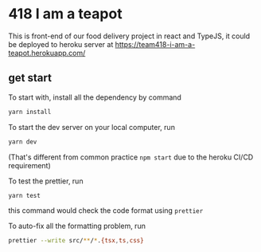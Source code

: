 # 418 I am a teapot

This is front-end of our food delivery project in react and TypeJS, it could be deployed to heroku server at https://team418-i-am-a-teapot.herokuapp.com/

## get start
To start with, install all the dependency by command

```bash
yarn install
```

To start the dev server on your local computer, run
```bash
yarn dev
```
(That's different from common practice `npm start` due to the heroku CI/CD requirement)

To test the prettier, run
```bash
yarn test
```
this command would check the code format using `prettier`


To auto-fix all the formatting problem, run
```bash
prettier --write src/**/*.{tsx,ts,css}
```


